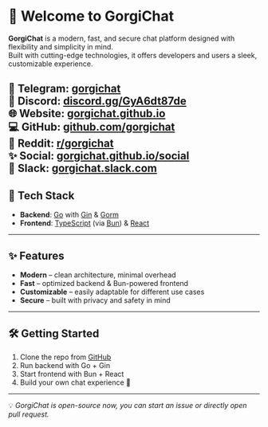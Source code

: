 # 👋 Welcome to GorgiChat

**GorgiChat** is a modern, fast, and secure chat platform designed with flexibility and simplicity in mind.  
Built with cutting-edge technologies, it offers developers and users a sleek, customizable experience.

💙 **Telegram**: [gorgichat](https://t.me/gorgichat)  
🤖 **Discord**:  [discord.gg/GyA6dt87de](https://discord.gg/GyA6dt87de)  
🌐 **Website**:  [gorgichat.github.io](https://gorgichat.github.io)  
💻 **GitHub**:   [github.com/gorgichat](https://github.com/gorgichat)  
🍊 **Reddit**:   [r/gorgichat](https://www.reddit.com/r/gorgichat)  
✨ **Social**:   [gorgichat.github.io/social](https://gorgichat.github.io/social)  
👾 **Slack**:    [gorgichat.slack.com](https://join.slack.com/t/gorgichat/shared_invite/zt-3bppl0xzb-fwW_Mazhl0CZcnG2H7oijA)  
---

## 🚀 Tech Stack
- **Backend**: [Go](https://go.dev/) with [Gin](https://gin-gonic.com/) & [Gorm](https://gorm.io/)  
- **Frontend**: [TypeScript](https://www.typescriptlang.org/) (via [Bun](https://bun.sh/)) & [React](https://react.dev/)

---

## ✨ Features
- **Modern** – clean architecture, minimal overhead  
- **Fast** – optimized backend & Bun-powered frontend  
- **Customizable** – easily adaptable for different use cases  
- **Secure** – built with privacy and safety in mind  

---

## 🛠️ Getting Started
1. Clone the repo from [GitHub](https://github.com/gorgichat)  
2. Run backend with Go + Gin  
3. Start frontend with Bun + React  
4. Build your own chat experience 🚀  

---

💡 *GorgiChat is open-source now, you can start an issue or directly open pull request.*  

